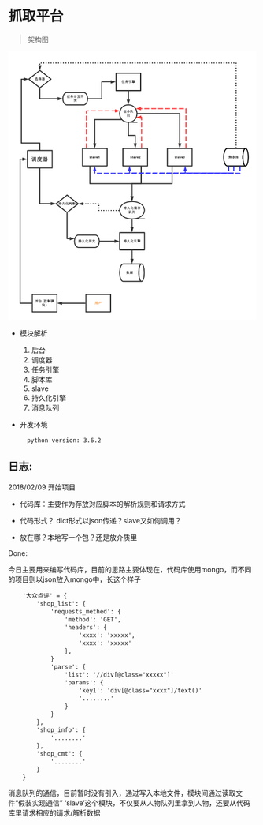 
# 抓取平台
> 架构图

![平台框架图][1]


- 模块解析
	
	1. 后台
	2. 调度器
	3. 任务引擎
	4. 脚本库
	5. slave
	6. 持久化引擎
	7. 消息队列

- 开发环境

        python version: 3.6.2


## 日志:

2018/02/09 开始项目

* 代码库：主要作为存放对应脚本的解析规则和请求方式

* 代码形式？ dict形式以json传递？slave又如何调用？

* 放在哪？本地写一个包？还是放介质里

Done:

今日主要用来编写代码库，目前的思路主要体现在，代码库使用mongo，而不同的项目则以json放入mongo中，长这个样子
		
		'大众点评' = {
			'shop_list': {
				'requests_methed': {
					'method': 'GET',
					'headers': {
						'xxxx': 'xxxxx',
						'xxxx': 'xxxxx'
					},
				}
				'parse': {
					'list': '//div[@class="xxxxx"]'
					'params': {
						'key1': 'div[@class="xxxx"]/text()'
						'........'
					}
				}
			},
			'shop_info': {
				'........'
			},
			'shop_cmt': {
				'........'
			}
		}

消息队列的通信，目前暂时没有引入，通过写入本地文件，模块间通过读取文件“假装实现通信”
‘slave’这个模块，不仅要从人物队列里拿到人物，还要从代码库里请求相应的请求/解析数据


[1]:https://github.com/beforeuwait/spider_platform/blob/master/%E5%B9%B3%E5%8F%B0%E6%A1%86%E6%9E%B6.png?raw=true
